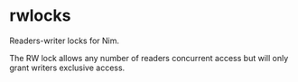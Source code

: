 rwlocks
=======

Readers-writer locks for Nim.

The RW lock allows any number of readers concurrent access but will only grant
writers exclusive access.
